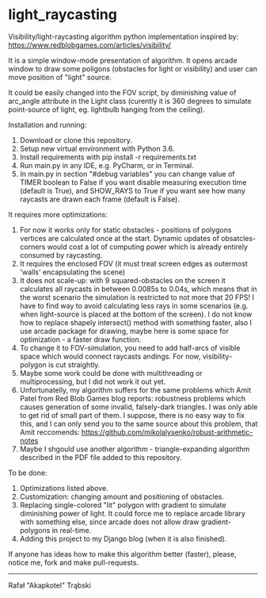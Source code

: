 # light_raycasting

Visibility/light-raycasting algorithm python implementation inspired by: https://www.redblobgames.com/articles/visibility/

It is a simple window-mode presentation of algorithm. It opens arcade window to draw some poligons (obstacles for light or 
visibility) and user can move position of "light" source.

It could be easily changed into the FOV script, by diminishing value of arc_angle attribute in the Light class (curently it
is 360 degrees to simulate point-source of light, eg. lightbulb hanging from the ceiling).

Installation and running:

1. Download or clone this repository.
2. Setup new virtual environment with Python 3.6.
3. Install requirements with pip install -r requirements.txt
4. Run main.py in any IDE, e.g. PyCharm, or in Terminal.
5. In main.py in section "#debug variables" you can change value of TIMER boolean to False if you want disable measuring execution time (default is True), and SHOW_RAYS to True if you want see how many raycasts are drawn each frame (default is False).

It requires more optimizations:

1. For now it works only for static obstacles - positions of polygons vertices are calculated once at the start. Dynamic   updates of obsatcles-corners would cost a lot of computing power which is already entirely consumed by raycasting.
2. It requires the enclosed FOV (it must treat screen edges as outermost 'walls' encapsulating the scene)
3. It does not scale-up: with 9 squared-obstacles on the screen it calculates all raycasts in between 0.0085s to 0.04s, 
   which means that in the worst scenario the simulation is restricted to not more that 20 FPS! I have to find way to 
   avoid calculating less rays in some scenarios (e.g. when light-source is placed at the bottom of the screen).
   I do not know how to replace shapely intersect() method with something faster, also I use arcade package for drawing, 
   maybe here is some space for optimization - a faster draw function.
4. To change it to FOV-simulation, you need to add half-arcs of visible space which would connect raycasts andings. For now,
   visibility-polygon is cut straightly.
5. Maybe some work could be done with multithreading or multiprocessing, but I did not work it out yet.
6. Unfortunatelly, my algorithm suffers for the same problems which Amit Patel from Red Blob Games blog reports: robustness      problems which causes generation of some invalid, falsely-dark triangles. I was only able to get rid of small part of        them. I suppose, there is no easy way to fix this, and I can only send you to the same source about this problem, that   Amit reccomends: https://github.com/mikolalysenko/robust-arithmetic-notes
7. Maybe I shgould use another algorithm - triangle-expanding algorithm described in the PDF file added to this repository.

To be done:

1. Optimizations listed above.
2. Customization: changing amount and positioning of obstacles.
3. Replacing single-colored "lit" polygon with gradient to simulate diminishing power of light. It could force me to replace arcade library with something else, since arcade does not allow draw gradient-polygons in real-time.
4. Adding this project to my Django blog (when it is also finished).

If anyone has ideas how to make this algorithm better (faster), please, notice me, fork and make pull-requests.

----

Rafał "Akapkotel" Trąbski

